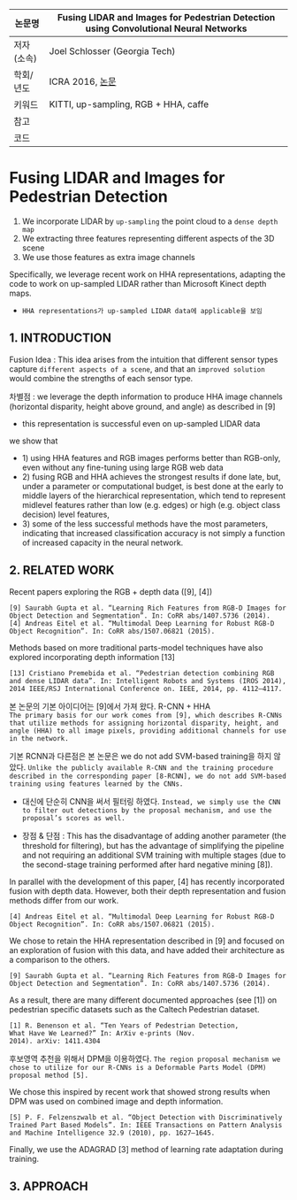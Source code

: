 | 논문명 | Fusing LIDAR and Images for Pedestrian Detection using Convolutional Neural Networks |
| --- | --- |
| 저자\(소속\) | Joel Schlosser \(Georgia Tech\) |
| 학회/년도 | ICRA 2016, [논문](http://ieeexplore.ieee.org/abstract/document/7487370/) |
| 키워드 | KITTI, up-sampling, RGB + HHA, caffe |
| 참고 |  |
| 코드 |  |

# Fusing LIDAR and Images for Pedestrian Detection

1. We incorporate LIDAR by `up-sampling` the point cloud to a `dense depth map` 
2. We extracting three features representing different aspects of the 3D scene
3. We use those features as extra image channels

Specifically, we leverage recent work on HHA representations, adapting the code to work on up-sampled LIDAR rather than Microsoft Kinect depth maps.

* `HHA representations가 up-sampled LIDAR data에 applicable을 보임` 

## 1. INTRODUCTION

Fusion Idea : This idea arises from the intuition that different sensor types capture `different aspects of a scene`, and that an `improved solution` would combine the strengths of each sensor type.

차별점 : we leverage the depth information to produce HHA image channels \(horizontal disparity, height above ground, and angle\) as described in \[9\]

* this representation is successful even on up-sampled LIDAR data

we show that

* 1\) using HHA features and RGB images performs better than RGB-only, even without any fine-tuning using large RGB web data
* 2\) fusing RGB and HHA achieves the strongest results if done late, but, under a parameter or computational budget, is best done at the early to middle layers of the hierarchical representation, which tend to represent midlevel features rather than low \(e.g. edges\) or high \(e.g. object class decision\) level features, 
* 3\) some of the less successful methods have the most parameters, indicating that increased classification accuracy is not simply a function of increased capacity in the neural network.

## 2. RELATED WORK

Recent papers exploring the RGB + depth data \(\[9\], \[4\]\)

```
[9] Saurabh Gupta et al. “Learning Rich Features from RGB-D Images for Object Detection and Segmentation”. In: CoRR abs/1407.5736 (2014). 
[4] Andreas Eitel et al. “Multimodal Deep Learning for Robust RGB-D Object Recognition”. In: CoRR abs/1507.06821 (2015).
```

Methods based on more traditional parts-model techniques have also explored incorporating depth information \[13\]

```
[13] Cristiano Premebida et al. “Pedestrian detection combining RGB and dense LIDAR data”. In: Intelligent Robots and Systems (IROS 2014), 2014 IEEE/RSJ International Conference on. IEEE, 2014, pp. 4112–4117.
```

본 논문의 기본 아이디어는 \[9\]에서 가져 왔다. R-CNN + HHA  
`The primary basis for our work comes from [9], which describes R-CNNs that utilize methods for assigning horizontal disparity, height, and angle (HHA) to all image pixels, providing additional channels for use in the network.`

기본 RCNN과 다른점은 본 논문은 we do not add SVM-based training을 하지 않았다.  `Unlike the publicly available R-CNN and the training procedure described in the corresponding paper [8-RCNN], we do not add SVM-based training using features learned by the CNNs.`

* 대신에 단순히 CNN을 써서 필터링 하였다. `Instead, we simply use the CNN to filter out detections by the proposal mechanism, and use the proposal’s scores as well.`

* 장점 & 단점 : This has the disadvantage of adding another parameter \(the threshold for filtering\), but has the advantage of simplifying the pipeline and not requiring an additional SVM training with multiple stages \(due to the second-stage training performed after hard negative mining \[8\]\).

In parallel with the development of this paper, \[4\] has recently incorporated fusion with depth data. However, both their depth representation and fusion methods differ from our work.

```
[4] Andreas Eitel et al. “Multimodal Deep Learning for Robust RGB-D Object Recognition”. In: CoRR abs/1507.06821 (2015).
```

We chose to retain the HHA representation described in \[9\] and focused on an exploration of fusion with this data, and have added their architecture as a comparison to the others.

```
[9] Saurabh Gupta et al. “Learning Rich Features from RGB-D Images for Object Detection and Segmentation”. In: CoRR abs/1407.5736 (2014).
```

As a result, there are many different documented approaches \(see \[1\]\) on pedestrian specific datasets such as the Caltech Pedestrian dataset.

```
[1] R. Benenson et al. “Ten Years of Pedestrian Detection,
What Have We Learned?” In: ArXiv e-prints (Nov.
2014). arXiv: 1411.4304
```

후보영역 추천을 위해서 DPM을 이용하였다. `The region proposal mechanism we chose to utilize for our R-CNNs is a Deformable Parts Model (DPM) proposal method [5].`

We chose this inspired by recent work that showed strong results when DPM was used on combined image and depth information.

```
[5] P. F. Felzenszwalb et al. “Object Detection with Discriminatively Trained Part Based Models”. In: IEEE Transactions on Pattern Analysis and Machine Intelligence 32.9 (2010), pp. 1627–1645.
```

Finally, we use the ADAGRAD \[3\] method of learning rate adaptation during training.

## 3. APPROACH



